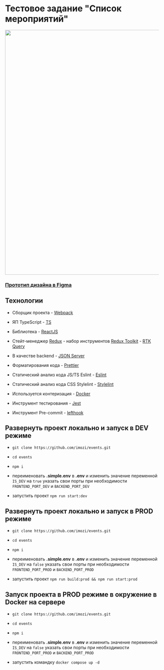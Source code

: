 # Тестовое задание "Список мероприятий"

<img src="https://github.com/imozi/events/assets/29326762/d013b282-4dd1-4328-bedc-f3230cf43b2e" width="800">


### [Прототип дизайна в Figma](https://www.figma.com/file/MXOIe4843Fiy2vM5yfxTrL/Testing?type=design&node-id=0%3A1&mode=design&t=1yKYsWcYGZVHYlTm-1)

## Технологии

- Сборщик проекта - [Webpack](https://webpack.js.org/)

- ЯП TypeScript - [TS](https://www.typescriptlang.org/)

- Библиотека - [ReactJS](https://reactjs.org/)

- Стейт-менеджер [Redux](https://redux.js.org/) - набор инструментов [Redux Toolkit](https://redux-toolkit.js.org/) - [RTK Query](https://redux-toolkit.js.org/rtk-query/overview)

- В качестве backend - [JSON Server](https://github.com/typicode/json-server)

- Форматирования кода - [Prettier](https://prettier.io/)

- Статический анализ кода JS/TS Eslint - [Eslint](https://www.typescriptlang.org/)

- Статический анализ кода CSS Stylelint - [Stylelint](https://stylelint.io/)

- Используется контеризация -  [Docker](https://www.docker.com/)

- Инструмент тестирования - [Jest](https://jestjs.io/)

- Инструмент Pre-commit - [lefthook](https://evilmartians.com/chronicles/lefthook-knock-your-teams-code-back-into-shape)


## Развернуть проект локально и запуск в DEV режиме

-  `git clone https://github.com/imozi/events.git`

-  `cd events`

-  `npm i`

-  переименовать **.simple.env** в **.env** и изменить значение переменной `IS_DEV` на `true` указать свои порты при необходимости `FRONTEND_PORT_DEV` и `BACKEND_PORT_DEV`

-  запустить проект `npm run start:dev`


## Развернуть проект локально и запуск в PROD режиме

-  `git clone https://github.com/imozi/events.git`

-  `cd events`

-  `npm i`

-  переименовать **.simple.env** в **.env** и изменить значение переменной `IS_DEV` на `false` указать свои порты при необходимости `FRONTEND_PORT_PROD` и `BACKEND_PORT_PROD`

-  запустить проект `npm run build:prod && npm run start:prod`


## Запуск проекта в PROD режиме в окружение в Docker на сервере

-  `git clone https://github.com/imozi/events.git`

-  `cd events`

-  `npm i`

-  переименовать **.simple.env** в **.env** и изменить значение переменной `IS_DEV` на `false` указать свои порты при необходимости `FRONTEND_PORT_PROD` и `BACKEND_PORT_PROD`

-  запустить командку `docker compose up -d`
